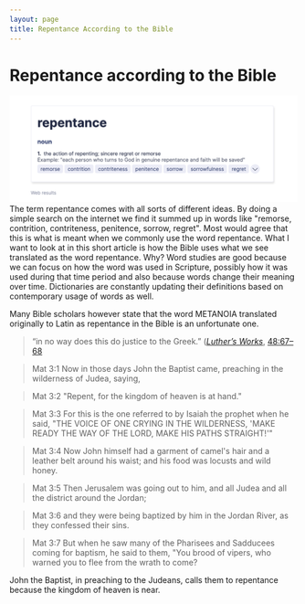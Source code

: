 ```yaml
---
layout: page
title: Repentance According to the Bible
---
```

# Repentance according to the Bible
![repentance](/media/repentance.png)The term repentance comes with all sorts of different ideas. By doing a simple search on the internet we find it summed up in words like "remorse, contrition, contriteness, penitence, sorrow, regret".  Most would agree that this is what is meant when we commonly use the word repentance. 
What I want to look at in this short article is how the Bible uses what we see translated as the word repentance. Why? Word studies are good because we can focus on how the word was used in Scripture, possibly how it was used during that time period and also because words change their meaning over time. Dictionaries are constantly updating their definitions based on contemporary usage of words as well. 

Many Bible scholars however state that the word METANOIA translated originally to Latin as repentance in the Bible is an unfortunate one. 

> “in no way does this do justice to the Greek.” ([*Luther’s Works*](https://www.logos.com/product/15485/luthers-works?utm_source=blog.logos.com&utm_medium=blog&utm_content=didyouknowluthers95&utm_campaign=promo-reformation500), [48:67–68](https://ref.ly/logosres/lw48?ref=VolumePage.V+48%2c+p+67&off=1189)



> 
>
> Mat 3:1  Now in those days John the Baptist came, preaching in the wilderness of Judea, saying,

> Mat 3:2  "Repent, for the kingdom of heaven is at hand."

> Mat 3:3  For this is the one referred to by Isaiah the prophet when he said, "THE VOICE OF ONE CRYING IN THE WILDERNESS, 'MAKE READY THE WAY OF THE LORD, MAKE HIS PATHS STRAIGHT!'"

> Mat 3:4  Now John himself had a garment of camel's hair and a leather belt around his waist; and his food was locusts and wild honey.

> Mat 3:5  Then Jerusalem was going out to him, and all Judea and all the district around the Jordan;

> Mat 3:6  and they were being baptized by him in the Jordan River, as they confessed their sins.

> Mat 3:7  But when he saw many of the Pharisees and Sadducees coming for baptism, he said to them, "You brood of vipers, who warned you to flee from the wrath to come?

John the Baptist, in preaching to the Judeans, calls them to repentance because the kingdom of heaven is near. 
